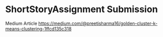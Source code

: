 # ShortStoryAssignment Submission 

Medium Article https://medium.com/@preetisharma16/golden-cluster-k-means-clustering-1ffcd135c318
